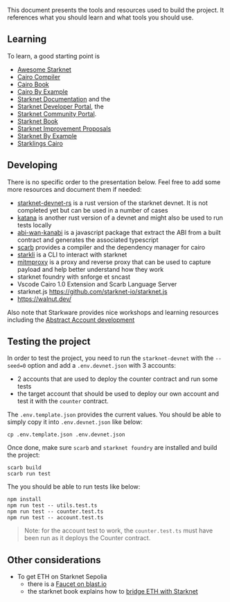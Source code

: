 This document presents the tools and resources used to build the project. It
references what you should learn and what tools you should use.

## Learning

To learn, a good starting point is
- [Awesome Starknet](https://github.com/keep-starknet-strange/awesome-starknet)
- [Cairo Compiler](https://github.com/starkware-libs/cairo)
- [Cairo Book](https://book.cairo-lang.org/)
- [Cairo By Example](https://cairo-by-example.com/)
- [Starknet Documentation](https://docs.starknet.io/documentation/) and the
- [Starknet Developer Portal](https://www.starknet.io/en/developers), the
- [Starknet Community Portal](https://community.starknet.io/).
- [Starknet Book](https://book.starknet.io/)
- [Starknet Improvement Proposals](https://github.com/starknet-io/SNIPs)
- [Starknet By Example](https://github.com/NethermindEth/StarknetByExample)
- [Starklings Cairo](https://github.com/shramee/starklings-cairo1.git)

## Developing

There is no specific order to the presentation below. Feel free to add some
more resources and document them if needed:

- [starknet-devnet-rs](./resources/devnet-rs.md) is a rust version of the
  starknet devnet. It is not completed yet but can be used in a number of cases
- [katana](https://book.dojoengine.org/toolchain/katana/overview) is another
  rust version of a devnet and might also be used to run tests locally
- [abi-wan-kanabi](./resources/abi-wan-kanabi.md) is a javascript package that
  extract the ABI from a built contract and generates the associated typescript
- [scarb](./resources/scarb.md) provides a compiler and the dependency manager
  for cairo
- [starkli](./resources/starkli.md) is a CLI to interact with starknet
- [mitmproxy](./resources/mitmproxy.md) is a proxy and reverse proxy that can be used to
  capture payload and help better understand how they work
- starknet foundry with snforge et sncast
- Vscode Cairo 1.0 Extension and Scarb Language Server
- starknet.js https://github.com/starknet-io/starknet.js
- https://walnut.dev/

Also note that Starkware provides nice workshops and learning resources
including the [Abstract Account development](https://github.com/starknet-edu/aa-workshop)

## Testing the project

In order to test the project, you need to run the `starknet-devnet` with the
`--seed=0` option and add a `.env.devnet.json` with 3 accounts:
- 2 accounts that are used to deploy the counter contract and run some tests
- the target account that should be used to deploy our own account and test it
  with the `counter` contract.

The `.env.template.json` provides the current values. You should be able to
simply copy it into `.env.devnet.json` like below:

```shell
cp .env.template.json .env.devnet.json
```

Once done, make sure `scarb` and `starknet foundry` are installed and build the
project:

```shell
scarb build
scarb run test
```

The you should be able to run tests like below:

```shell
npm install
npm run test -- utils.test.ts
npm run test -- counter.test.ts
npm run test -- account.test.ts
```

> Note: for the account test to work, the `counter.test.ts` must have been run
> as it deploys the Counter contract.

## Other considerations

- To get ETH on Starknet Sepolia
  - there is a [Faucet on blast.io](https://blastapi.io/faucets/starknet-sepolia-eth)
  - the starknet book explains how to
    [bridge ETH with Starknet](https://book.starknet.io/ch02-05-01-start-with-sepolia.html)

